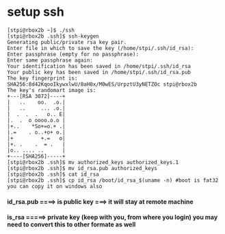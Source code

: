 # setup ssh
    
    [stpi@rbox2b ~]$ ./ssh
    [stpi@rbox2b .ssh]$ ssh-keygen
    Generating public/private rsa key pair.
    Enter file in which to save the key (/home/stpi/.ssh/id_rsa):
    Enter passphrase (empty for no passphrase):
    Enter same passphrase again:
    Your identification has been saved in /home/stpi/.ssh/id_rsa
    Your public key has been saved in /home/stpi/.ssh/id_rsa.pub
    The key fingerprint is:
    SHA256:8d42KqooIkywxlwU/8aH0x/M0wES/UrpztU3yNETZOc stpi@rbox2b
    The key's randomart image is:
    +---[RSA 3072]----+
    |   ..    oo.  .o.|
    |   ..     ... .o.|
    |  .  .  .   o.. E|
    |.  .  o oooo.o.o |
    |+..    *So+=o.+ .|
    |.=    . o..+o+ o.|
    |+         +.=   o|
    |+. .    .  = .   |
    |o.. .... ..      |
    +----[SHA256]-----+
    [stpi@rbox2b .ssh]$ mv authorized_keys authorized_keys.1
    [stpi@rbox2b .ssh]$ mv id_rsa.pub authorized_keys
    [stpi@rbox2b .ssh]$ cat id_rsa
    [stpi@rbox2b .ssh]$ cp id_rsa /boot/id_rsa_$(uname -n) #boot is fat32 you can copy it on windows also

#### id_rsa.pub ====> is public key ===> it will stay at remote machine 
#### is_rsa =====> private key (keep with you, from where you login) you may need to convert this to other formate as well
